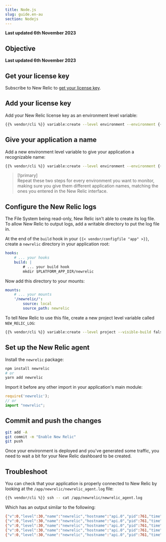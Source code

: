 ```yaml
---
title: Node.js
slug: guide.en-au
section: Nodejs
---
```


**Last updated 6th November 2023**



## Objective  

**Last updated 6th November 2023**


## Get your license key

Subscribe to New Relic to [get your license key](https://docs.newrelic.com/docs/apis/intro-apis/new-relic-api-keys/).

## Add your license key

Add your New Relic license key as an environment level variable:

```bash
{{% vendor/cli %}} variable:create --level environment --environment {{< variable "ENVIRONMENT_NAME" >}} --visible-build false --inheritable false env:NEW_RELIC_LICENSE_KEY --value {{< variable "NEW_RELIC_LICENSE_KEY" >}}
```

## Give your application a name

Add a new environment level variable to give your application a recognizable name:

```bash
{{% vendor/cli %}} variable:create --level environment --environment {{< variable "ENVIRONMENT_NAME" >}} --visible-build false --inheritable false env:NEW_RELIC_APP_NAME --value {{< variable "APP_NAME" >}}
```

> [!primary]  
> Repeat these two steps for every environment you want to monitor, making sure you give them different application names, matching the ones you entered in the New Relic interface.
> 

## Configure the New Relic logs

The File System being read-only, New Relic isn't able to create its log file.
To allow New Relic to output logs, add a writable directory to put the log file in.

At the end of the `build` hook in your `{{< vendor/configfile "app" >}}`, create a `newrelic` directory in your application root:

```yaml
hooks:
    # ... your hooks
    build: |
        # ... your build hook
        mkdir $PLATFORM_APP_DIR/newrelic
```

Now add this directory to your mounts:

```yaml
mounts:
    # ... your mounts
    '/newrelic/':
        source: local
        source_path: newrelic
```

To tell New Relic to use this file, create a new project level variable called `NEW_RELIC_LOG`:

```bash
{{% vendor/cli %}} variable:create --level project --visible-build false env:NEW_RELIC_LOG --value /app/newrelic/newrelic_agent.log
```

## Set up the New Relic agent

Install the `newrelic` package:

```bash
npm install newrelic
# or
yarn add newrelic
```

Import it before any other import in your application's main module:

```js
require('newrelic');
// or
import "newrelic";
```

## Commit and push the changes

```bash
git add -A
git commit -m "Enable New Relic"
git push
```

Once your environment is deployed and you've generated some traffic, you need to wait a bit for your New Relic dashboard to be created.

## Troubleshoot

You can check that your application is properly connected to New Relic by looking at the `/app/newrelic/newrelic_agent.log` file:

```bash
{{% vendor/cli %}} ssh -- cat /app/newrelic/newrelic_agent.log
```

Which has an output similar to the following:

``` bash
{"v":0,"level":30,"name":"newrelic","hostname":"api.0","pid":761,"time":"2021-02-03T16:12:50.890Z","msg":"Connected to collector-001.eu01.nr-data.net:443 with agent run ID xxxxx.","component":"collector_api"}
{"v":0,"level":30,"name":"newrelic","hostname":"api.0","pid":761,"time":"2021-02-03T16:12:50.890Z","msg":"Reporting to: https://rpm.eu.newrelic.com/accounts/xxxxx/applications/xxxxx","component":"collector_api"}
{"v":0,"level":30,"name":"newrelic","hostname":"api.0","pid":761,"time":"2021-02-03T16:12:50.892Z","msg":"Valid event_harvest_config received. Updating harvest cycles. {\"report_period_ms\":5000,\"harvest_limits\":{\"error_event_data\":8,\"analytic_event_data\":833,\"custom_event_data\":83}}"}
{"v":0,"level":30,"name":"newrelic","hostname":"api.0","pid":761,"time":"2021-02-03T16:12:50.897Z","msg":"Agent state changed from connected to started."}
{"v":0,"level":30,"name":"newrelic","hostname":"api.0","pid":761,"time":"2021-02-03T16:12:51.899Z","msg":"Starting initial 1000ms harvest."}
```
